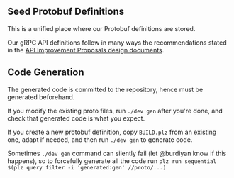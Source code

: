 ## Seed Protobuf Definitions

This is a unified place where our Protobuf definitions are stored.

Our gRPC API definitions follow in many ways the recommendations stated in
the [API Improvement Proposals design documents](https://aip.dev).

## Code Generation

The generated code is committed to the repository, hence must be generated
beforehand.

If you modify the existing proto files, run `./dev gen` after you're done,
and check that generated code is what you expect.

If you create a new protobuf definition, copy `BUILD.plz` from an existing one,
adapt if needed, and then run `./dev gen` to generate code.

Sometimes `./dev gen` command can silently fail (let @burdiyan know if this happens),
so to forcefully generate all the code run `plz run sequential $(plz query filter -i 'generated:gen' //proto/...)`

